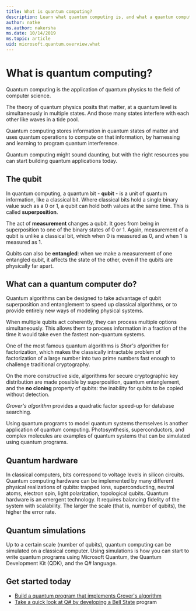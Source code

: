 ```yaml
---
title: What is quantum computing?
description: Learn what quantum computing is, and what a quantum computer can do
author: natke
ms.author: nakersha
ms.date: 10/14/2019
ms.topic: article
uid: microsoft.quantum.overview.what
---
```


# What is quantum computing?

Quantum computing is the application of quantum physics to the field of computer science.

The theory of quantum physics posits that matter, at a quantum level is simultaneously in multiple states. And those many states interfere with each other like waves in a tide pool.

Quantum computing stores information in quantum states of matter and uses quantum operations to compute on that information, by harnessing and learning to program quantum interference.

Quantum computing might sound daunting, but with the right resources you can start building quantum applications today.

## The qubit

In quantum computing, a quantum bit - **qubit** - is a unit of quantum information, like a classical bit. Where classical bits hold a single binary value such as a 0 or 1, a qubit can hold both values at the same time. This is called **superposition**.

The act of **measurement** changes a qubit. It goes from being in superposition to one of the binary states of 0 or 1. Again, measurement of a qubit is unlike a classical bit, which when 0 is measured as 0, and when 1 is measured as 1.

Qubits can also be **entangled**: when we make a measurement of one entangled qubit, it affects the state of the other, even if the qubits are physically far apart.

## What can a quantum computer do?

Quantum algorithms can be designed to take advantage of qubit superposition and entanglement to speed up classical algorithms, or to provide entirely new ways of modeling physical systems.

When multiple qubits act coherently, they can process multiple options simultaneously. This allows them to process information in a fraction of the time it would take even the fastest non-quantum systems.

One of the most famous quantum algorithms is _Shor's algorithm_ for factorization, which makes the classically intractable problem of factorization of a large number into two prime numbers fast enough to challenge traditional cryptography.

On the more constructive side, algorithms for secure cryptographic key distribution are made possible by superposition, quantum entanglement, and the **no cloning** property of qubits: the inability for qubits to be copied without detection.

_Grover's algorithm_ provides a quadratic factor speed-up for database searching.

Using quantum programs to model quantum systems themselves is another application of quantum computing. Photosynthesis, superconductors, and complex molecules are examples of quantum systems that can be simulated using quantum programs.

## Quantum hardware

In classical computers, bits correspond to voltage levels in silicon circuits. Quantum computing hardware can be implemented by many different physical realizations of qubits: trapped ions, superconducting, neutral atoms, electron spin, light polarization, topological qubits. Quantum hardware is an emergent technology. It requires balancing fidelity of the system with scalability. The larger the scale (that is, number of qubits), the higher the error rate.

## Quantum simulations

Up to a certain scale (number of qubits), quantum computing can be simulated on a classical computer. Using simulations is how you can start to write quantum programs using Microsoft Quantum, the Quantum Development Kit (QDK), and the Q# language.

## Get started today

* [Build a quantum program that implements Grover's algorithm](xref:microsoft.quantum.quickstarts.search)
* [Take a quick look at Q# by developing a Bell State](xref:microsoft.quantum.write-program) program
